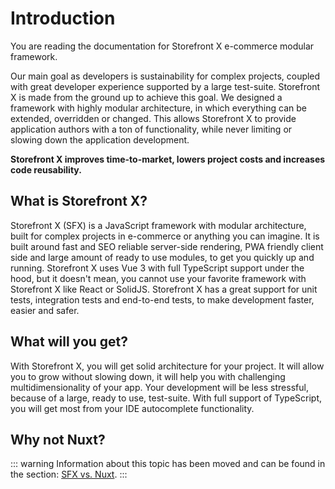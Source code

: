 # Introduction

You are reading the documentation for Storefront X e-commerce modular framework.

Our main goal as developers is sustainability for complex projects, coupled with great developer experience supported by a large test-suite. Storefront X is made from the ground up to achieve this goal. We designed a framework with highly modular architecture, in which everything can be extended, overridden or changed. This allows Storefront X to provide application authors with a ton of functionality, while never limiting or slowing down the application development.

**Storefront X improves time-to-market, lowers project costs and increases code reusability.**

## What is Storefront X?

Storefront X (SFX) is a JavaScript framework with modular architecture, built for complex projects in e-commerce or anything you can imagine. It is built around fast and SEO reliable server-side rendering, PWA friendly client side and large amount of ready to use modules, to get you quickly up and running. Storefront X uses Vue 3 with full TypeScript support under the hood, but it doesn't mean, you cannot use your favorite framework with Storefront X like React or SolidJS. Storefront X has a great support for unit tests, integration tests and end-to-end tests, to make development faster, easier and safer.

## What will you get?

With Storefront X, you will get solid architecture for your project. It will allow you to grow without slowing down, it will help you with challenging multidimensionality of your app. Your development will be less stressful, because of a large, ready to use, test-suite. With full support of TypeScript, you will get most from your IDE autocomplete functionality.

## Why not Nuxt?

::: warning
Information about this topic has been moved and can be found in the section: [SFX vs. Nuxt](/getting-started/sfx-vs-nuxt).
:::
